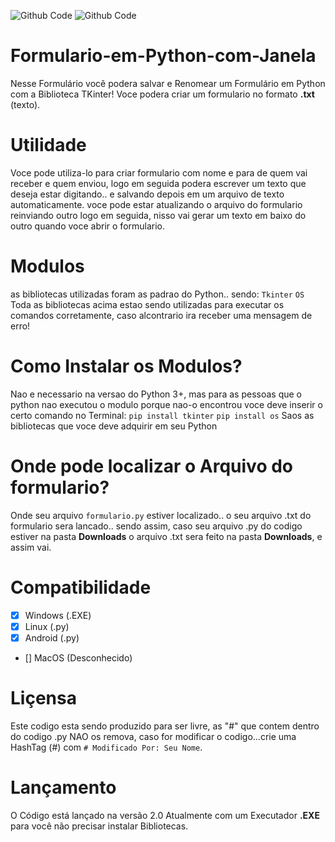 ![Github Code](https://img.shields.io/static/v1?label=Compatibilidade&message=Android/Windows&color=green)
![Github Code](https://img.shields.io/static/v1?label=Python&message=100%&color=darkblue)
# Formulario-em-Python-com-Janela
Nesse Formulário você podera salvar e Renomear um Formulário em Python com a Biblioteca TKinter!
Voce podera criar um formulario no formato **.txt** (texto).

# Utilidade
Voce pode utiliza-lo para criar formulario com nome e para de quem vai receber e quem enviou, logo em seguida
podera escrever um texto que deseja estar digitando.. e salvando depois em um arquivo de texto automaticamente.
voce pode estar atualizando o arquivo do formulario reinviando outro logo em seguida, nisso vai gerar um texto em baixo do outro quando voce abrir o formulario.

# Modulos
as bibliotecas utilizadas foram as padrao do Python.. sendo:
``Tkinter``
``OS``
Toda as bibliotecas acima estao sendo utilizadas para executar os comandos corretamente, caso alcontrario ira receber uma mensagem de erro!

# Como Instalar os Modulos?

Nao e necessario na versao do Python 3+, mas para as pessoas que o python nao executou o modulo porque nao-o encontrou voce deve inserir
o certo comando no Terminal:
``pip install tkinter``
``pip install os``
Saos as bibliotecas que voce deve adquirir em seu Python

# Onde pode localizar o Arquivo do formulario?
Onde seu arquivo ``formulario.py`` estiver localizado.. o seu arquivo .txt do formulario sera lancado.. sendo assim,
caso seu arquivo .py do codigo estiver na pasta **Downloads** o arquivo .txt sera feito na pasta **Downloads**, e assim vai.

# Compatibilidade
- [x] Windows (.EXE)
- [x] Linux (.py)
- [x] Android (.py)
- [] MacOS (Desconhecido)

# Liçensa
Este codigo esta sendo produzido para ser livre, as "#" que contem dentro do codigo .py NAO os remova, caso for modificar o codigo...crie uma HashTag (#) 
com `` # Modificado Por: Seu Nome ``.

# Lançamento
O Código está lançado na versão 2.0 Atualmente com um Executador
**.EXE** para você não precisar instalar Bibliotecas.
